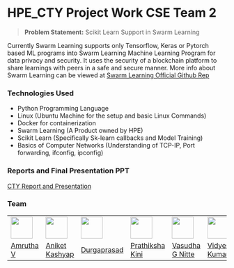 # HPE_CTY Project Work CSE Team 2

> **Problem Statement:** Scikit Learn Support in Swarm Learning

Currently Swarm Learning supports only Tensorflow, Keras or Pytorch based ML programs into Swarm Learning Machine Learning Program for data privacy and security. It uses the security of a blockchain platform to share learnings with peers in a safe and secure manner.
More info about Swarm Learning can be viewed at <a href="https://github.com/HewlettPackard/swarm-learning">Swarm Learning Official Github Rep</a>

### Technologies Used

- Python Programming Language
- Linux (Ubuntu Machine for the setup and basic Linux Commands)
- Docker for containerization
- Swarm Learning (A Product owned by HPE)
- Scikit Learn (Specifically Sk-learn callbacks and Model Training)
- Basics of Computer Networks (Understanding of TCP-IP, Port forwarding, ifconfig, ipconfig)

### Reports and Final Presentation PPT

<a href="https://drive.google.com/drive/folders/1lhUyCt6eEUIiRmvI462mDfAGptQ70t0J?usp=drive_link"> CTY Report and Presentation </a>

### Team

<table>
  <tr>
    <td><img src = "https://github.com/pkini2002/NMAMIT-CSE-Labs-2020-24/assets/84091455/1ae817d0-04b0-4667-81c8-d5e44f4c2cc8" width="50px"></td>
    <td><img src = "https://github.com/pkini2002/NMAMIT-CSE-Labs-2020-24/assets/84091455/717035cb-1678-43c6-abe5-f5062b33bbb0" width="50px"></td>
    <td><img src = "https://github.com/pkini2002/NMAMIT-CSE-Labs-2020-24/assets/84091455/3ca2eb60-3203-422f-b221-71e7522b9885" width="50px"></td>
    <td><img src = "https://github.com/pkini2002/NMAMIT-CSE-Labs-2020-24/assets/84091455/e7e29294-1765-4dbc-addb-e4b9646e3d66" width="50px"></td>
    <td><img src = "https://github.com/pkini2002/NMAMIT-CSE-Labs-2020-24/assets/84091455/31e43644-fb7d-4e46-aaa1-c893517d3c42" width="50px"></td>
    <td><img src = "https://github.com/pkini2002/NMAMIT-CSE-Labs-2020-24/assets/84091455/5b9fec39-7f06-4ace-a4c1-02c6dd6fd192" width="50px"></td>
  </tr>
  <tr>
    <td><a href="https://github.com/amrutha518">Amrutha V</a></td>
    <td><a href="https://github.com/Aniket-4nm20cs031">Aniket Kashyap</td>
    <td><a href="https://github.com/Durga854">Durgaprasad</td>
    <td><a href="https://github.com/pkini2002">Prathiksha Kini</td>
    <td><a href="https://github.com/Vasudhagnitte">Vasudha G Nitte</td>
    <td><a href="https://github.com/vidyesh-kumar">Vidyesh Kumar</td>
  </tr>
</table>



                        
